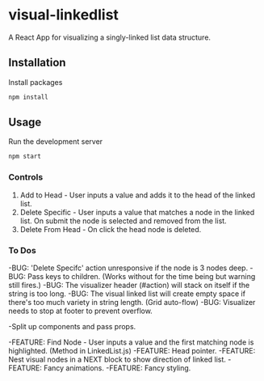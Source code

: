 # visual-linkedlist
A React App for visualizing a singly-linked list data structure.

## Installation
Install packages
```bash
npm install
```

## Usage
Run the development server
```bash
npm start
```

### Controls
1. Add to Head - User inputs a value and adds it to the head of the linked list.
2. Delete Specific - User inputs a value that matches a node in the linked list. On submit the node is selected and removed from the list.
3. Delete From Head - On click the head node is deleted.

### To Dos 
-BUG: 'Delete Specifc' action unresponsive if the node is 3 nodes deep.
-BUG: Pass keys to children. (Works without for the time being but warning still fires.)
-BUG: The visualizer header (#action) will stack on itself if the string is too long.
-BUG: The visual linked list will create empty space if there's too much variety in string length. (Grid auto-flow)
-BUG: Visualizer needs to stop at footer to prevent overflow.


-Split up components and pass props.

-FEATURE: Find Node - User inputs a value and the first matching node is highlighted. (Method in LinkedList.js)
-FEATURE: Head pointer.
-FEATURE: Nest visual nodes in a NEXT block to show direction of linked list.
-FEATURE: Fancy animations.
-FEATURE: Fancy styling.

